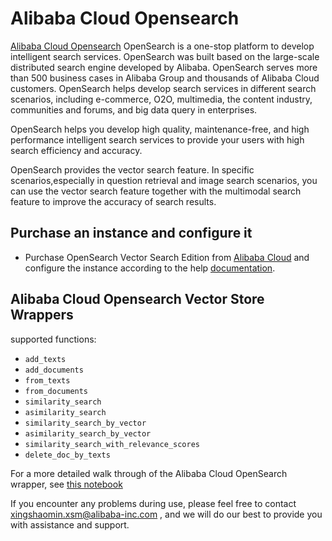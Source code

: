 # Alibaba Cloud Opensearch

[Alibaba Cloud Opensearch](https://www.alibabacloud.com/product/opensearch) OpenSearch is a one-stop platform to develop intelligent search services. OpenSearch was built based on the large-scale distributed search engine developed by Alibaba. OpenSearch serves more than 500 business cases in Alibaba Group and thousands of Alibaba Cloud customers. OpenSearch helps develop search services in different search scenarios, including e-commerce, O2O, multimedia, the content industry, communities and forums, and big data query in enterprises.

OpenSearch helps you develop high quality, maintenance-free, and high performance intelligent search services to provide your users with high search efficiency and accuracy.

OpenSearch provides the vector search feature. In specific scenarios,especially in question retrieval and image search scenarios, you can use the vector search feature together with the multimodal search feature to improve the accuracy of search results.

## Purchase an instance and configure it

- Purchase OpenSearch Vector Search Edition from [Alibaba Cloud](https://opensearch.console.aliyun.com) and configure the instance according to the help [documentation](https://help.aliyun.com/document_detail/463198.html?spm=a2c4g.465092.0.0.2cd15002hdwavO).
  
## Alibaba Cloud Opensearch Vector Store Wrappers
supported functions:
- `add_texts`
- `add_documents`
- `from_texts`
- `from_documents`
- `similarity_search`
- `asimilarity_search`
- `similarity_search_by_vector`
- `asimilarity_search_by_vector`
- `similarity_search_with_relevance_scores`
- `delete_doc_by_texts`


For a more detailed walk through of the Alibaba Cloud OpenSearch wrapper, see [this notebook](../modules/indexes/vectorstores/examples/alibabacloud_opensearch)

If you encounter any problems during use, please feel free to contact [xingshaomin.xsm@alibaba-inc.com](xingshaomin.xsm@alibaba-inc.com) , and we will do our best to provide you with assistance and support.


